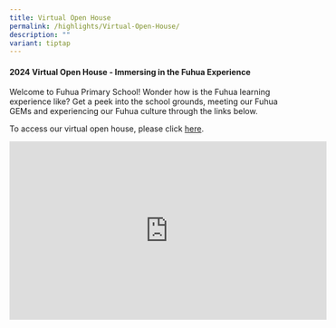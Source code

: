 ```yaml
---
title: Virtual Open House
permalink: /highlights/Virtual-Open-House/
description: ""
variant: tiptap
---
```

<h4><strong>2024 Virtual Open House - Immersing in the Fuhua Experience</strong></h4>
<p>Welcome to Fuhua Primary School! Wonder how is the Fuhua learning experience
like? Get a peek into the school grounds, meeting our Fuhua GEMs and experiencing
our Fuhua culture through the links below.</p>
<p></p>
<p>To access our virtual open house, please click&nbsp;<a href="https://www.youtube.com/watch?v=nDVJfZ4A4W4" rel="noopener noreferrer nofollow" target="_blank">here</a>.</p>
<div class="iframe-wrapper">
<iframe height="315" width="560" allowfullscreen="true" frameborder="0" src="https://www.youtube.com/embed/bL8rO1XuvDM?si=aChhicYn32WsW8xd"></iframe>
</div>
<p></p>